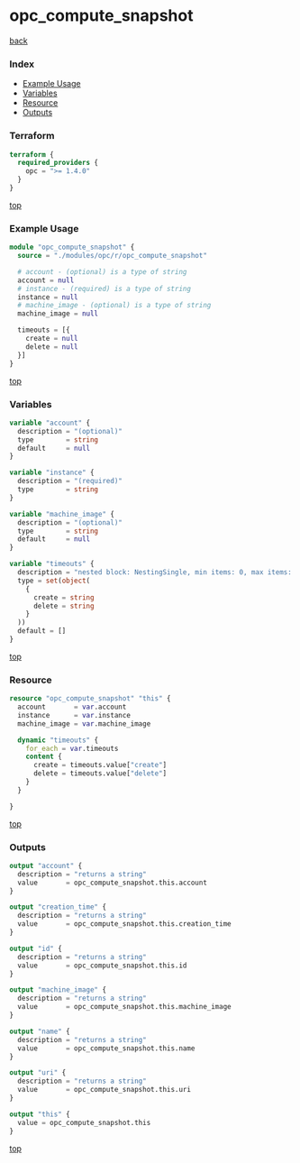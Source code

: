 # opc_compute_snapshot

[back](../opc.md)

### Index

- [Example Usage](#example-usage)
- [Variables](#variables)
- [Resource](#resource)
- [Outputs](#outputs)

### Terraform

```terraform
terraform {
  required_providers {
    opc = ">= 1.4.0"
  }
}
```

[top](#index)

### Example Usage

```terraform
module "opc_compute_snapshot" {
  source = "./modules/opc/r/opc_compute_snapshot"

  # account - (optional) is a type of string
  account = null
  # instance - (required) is a type of string
  instance = null
  # machine_image - (optional) is a type of string
  machine_image = null

  timeouts = [{
    create = null
    delete = null
  }]
}
```

[top](#index)

### Variables

```terraform
variable "account" {
  description = "(optional)"
  type        = string
  default     = null
}

variable "instance" {
  description = "(required)"
  type        = string
}

variable "machine_image" {
  description = "(optional)"
  type        = string
  default     = null
}

variable "timeouts" {
  description = "nested block: NestingSingle, min items: 0, max items: 0"
  type = set(object(
    {
      create = string
      delete = string
    }
  ))
  default = []
}
```

[top](#index)

### Resource

```terraform
resource "opc_compute_snapshot" "this" {
  account       = var.account
  instance      = var.instance
  machine_image = var.machine_image

  dynamic "timeouts" {
    for_each = var.timeouts
    content {
      create = timeouts.value["create"]
      delete = timeouts.value["delete"]
    }
  }

}
```

[top](#index)

### Outputs

```terraform
output "account" {
  description = "returns a string"
  value       = opc_compute_snapshot.this.account
}

output "creation_time" {
  description = "returns a string"
  value       = opc_compute_snapshot.this.creation_time
}

output "id" {
  description = "returns a string"
  value       = opc_compute_snapshot.this.id
}

output "machine_image" {
  description = "returns a string"
  value       = opc_compute_snapshot.this.machine_image
}

output "name" {
  description = "returns a string"
  value       = opc_compute_snapshot.this.name
}

output "uri" {
  description = "returns a string"
  value       = opc_compute_snapshot.this.uri
}

output "this" {
  value = opc_compute_snapshot.this
}
```

[top](#index)